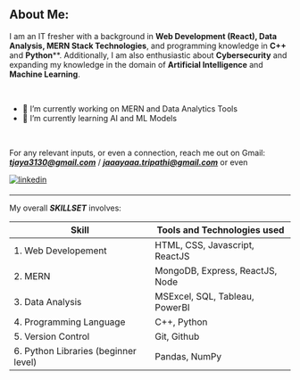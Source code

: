 ## About Me: 

I am an IT fresher with a background in **Web Development (React), Data Analysis, MERN Stack Technologies**, and programming knowledge in **C++** and **Python****. 
Additionally, I am also enthusiastic about **Cybersecurity** and expanding my knowledge in the domain of **Artificial Intelligence** and **Machine Learning**.

<br/>  

- 🔭 I’m currently working on MERN and Data Analytics Tools 
- 🌱 I’m currently learning AI and ML Models

<br/>  


For any relevant inputs, or even a connection, reach me out on Gmail: ***tjaya3130@gmail.com*** / ***jaaayaaa.tripathi@gmail.com*** or even

<div>
<a href="https://www.linkedin.com/in/tripathi-jaya/" target="_blank">
<img src=https://img.shields.io/badge/linkedin-%231E77B5.svg?&style=for-the-badge&logo=linkedin&logoColor=white alt=linkedin style="margin-bottom: 5px;" />
</a>
<div>

---

My overall ***SKILLSET*** involves:

| Skill | Tools and Technologies used |
| ----------- | ----------- |
| 1. Web Developement | HTML, CSS, Javascript, ReactJS |
| 2. MERN | MongoDB, Express, ReactJS, Node |
| 3. Data Analysis | MSExcel, SQL, Tableau, PowerBI |
| 4. Programming Language | C++, Python |
| 5. Version Control | Git, Github |
| 6. Python Libraries (beginner level) | Pandas, NumPy |

